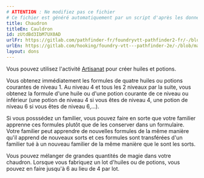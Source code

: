 ```yaml
---
# ATTENTION : Ne modifiez pas ce fichier
# Ce fichier est généré automatiquement par un script d'après les données du module Foundry VTT officiel et de sa traduction
title: Chaudron
titleEn: Cauldron
id: zUtdBd3IbM7UX0AD
urlFr: https://gitlab.com/pathfinder-fr/foundryvtt-pathfinder2-fr/-/blob/master/data/feats/zUtdBd3IbM7UX0AD.htm
urlEn: https://gitlab.com/hooking/foundry-vtt---pathfinder-2e/-/blob/master/packs/data/feats.db/cauldron.json
layout: dons
---
```

Vous pouvez utilisez l'activité [Artisanat](../actions/fabriquer.html) pour créer huiles et potions.

Vous obtenez immédiatement les formules de quatre huiles ou potions courantes de niveau 1. Au niveau 4 et tous les 2 niveaux par la suite, vous obtenez la formule d'une huile ou d'une potion courante de ce niveau ou inférieur (une potion de niveau 4 si vous êtes de niveau 4, une potion de niveau 6 si vous êtes de niveau 6,...).

Si vous posssédez un familier, vous pouvez faire en sorte que votre familier apprenne ces formules plutôt que de les conserver dans un formulaire. Votre familier peut apprendre de nouvelles formules de la même manière qu'il apprend de nouveaux sorts et ces formules sont transférées d'un familier tué à un nouveau familier de la même manière que le sont les sorts.

Vous pouvez mélanger de grandes quantités de magie dans votre chaudron. Lorsque vous fabriquez un lot d'huiles ou de potions, vous pouvez en faire jusqu'à 6 au lieu de 4 par lot.
